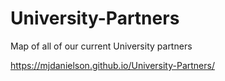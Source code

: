 # University-Partners

Map of all of our current University partners

https://mjdanielson.github.io/University-Partners/
